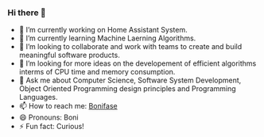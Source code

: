 ### Hi there 👋

- 🔭 I’m currently working on Home Assistant System.
- 🌱 I’m currently learning Machine Laerning Algorithms.
- 👯 I’m looking to collaborate and work with teams to create and build meaningful software products.
- 🤔 I’m looking for more ideas on the developement of efficient algorithms interms of CPU time and memory consumption.
- 💬 Ask me about Computer Science, Software System Development, Object Oriented Programming design principles and Programming Languages.
- 📫 How to reach me: [Bonifase](https://www.bonifaseorwa.com/)
- 😄 Pronouns: Boni
- ⚡ Fun fact: Curious!
